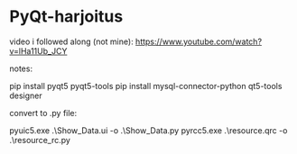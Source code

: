# PyQt-harjoitus

video i followed along (not mine): https://www.youtube.com/watch?v=lHa11Ub_JCY

notes:

pip install pyqt5 pyqt5-tools
pip install mysql-connector-python
qt5-tools designer


convert to .py file:

pyuic5.exe .\Show_Data.ui -o .\Show_Data.py
pyrcc5.exe .\resource.qrc -o .\resource_rc.py